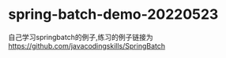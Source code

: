 # spring-batch-demo-20220523
自己学习springbatch的例子,练习的例子链接为 https://github.com/javacodingskills/SpringBatch
